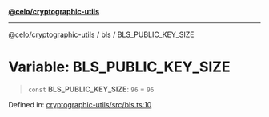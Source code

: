 [**@celo/cryptographic-utils**](../../README.md)

***

[@celo/cryptographic-utils](../../modules.md) / [bls](../README.md) / BLS\_PUBLIC\_KEY\_SIZE

# Variable: BLS\_PUBLIC\_KEY\_SIZE

> `const` **BLS\_PUBLIC\_KEY\_SIZE**: `96` = `96`

Defined in: [cryptographic-utils/src/bls.ts:10](https://github.com/celo-org/developer-tooling/blob/master/packages/sdk/cryptographic-utils/src/bls.ts#L10)

